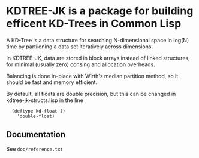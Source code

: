 # KDTREE-JK is a package for building efficent KD-Trees in Common Lisp

A KD-Tree is a data structure for searching N-dimensional space in
log(N) time by partiioning a data set iteratively across dimensions.

In KDTREE-JK, data are stored in block arrays instead of linked
structures, for minimal (usually zero) consing and allocation
overheads.

Balancing is done in-place with Wirth's median partition method, so it
should be fast and memory efficient.

By default, all floats are double precision, but this can be
changed in kdtree-jk-structs.lisp in the line
````
  (deftype kd-float ()
    'double-float)
````

## Documentation

See `doc/reference.txt`
